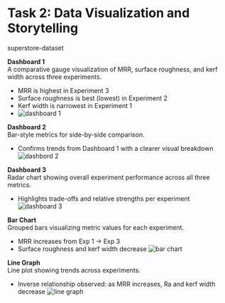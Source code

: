 # Task 2: Data Visualization and Storytelling
superstore-dataset

**Dashboard 1**  
A comparative gauge visualization of MRR, surface roughness, and kerf width across three experiments.  
- MRR is highest in Experiment 3  
- Surface roughness is best (lowest) in Experiment 2  
- Kerf width is narrowest in Experiment 1
- ![dashboard 1](https://github.com/user-attachments/assets/1f7a9956-d2c6-441e-bde1-07df2451418b)


**Dashboard 2**  
Bar-style metrics for side-by-side comparison.  
- Confirms trends from Dashboard 1 with a clearer visual breakdown
![dashbord 2](https://github.com/user-attachments/assets/d75c0237-ffc9-45dd-b35b-d3a9c1bb6ce6)

**Dashboard 3**  
Radar chart showing overall experiment performance across all three metrics.  
- Highlights trade-offs and relative strengths per experiment
![dashboard 3](https://github.com/user-attachments/assets/de0a4dc8-2c72-4d03-9a70-8ad8c37dbe09)

**Bar Chart**  
Grouped bars visualizing metric values for each experiment.  
- MRR increases from Exp 1 → Exp 3  
- Surface roughness and kerf width decrease
![bar chart ](https://github.com/user-attachments/assets/6c1f05d1-3abc-46ac-b07e-ab1ff1367551)

**Line Graph**  
Line plot showing trends across experiments.  
- Inverse relationship observed: as MRR increases, Ra and kerf width decrease
![line graph](https://github.com/user-attachments/assets/92e55347-94b0-47d1-8539-6bd866f50af4)
